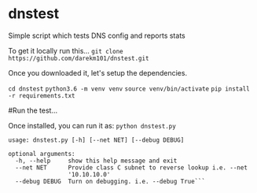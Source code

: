 # dnstest
Simple script which tests DNS config and reports stats

To get it locally run this... 
`git clone https://github.com/darekm101/dnstest.git`

Once you downloaded it, let's setup the dependencies. 

`cd dnstest`
`python3.6 -m venv venv`
`source venv/bin/activate`
`pip install -r requirements.txt`

#Run the test... 

Once installed, you can run it as: 
`python dnstest.py`


```(venv) [dmarkiew@katestats-db01 dnstest]$ python dnstest.py 
usage: dnstest.py [-h] [--net NET] [--debug DEBUG]

optional arguments:
  -h, --help     show this help message and exit
  --net NET      Provide class C subnet to reverse lookup i.e. --net
                 '10.10.10.0'
  --debug DEBUG  Turn on debugging. i.e. --debug True```
